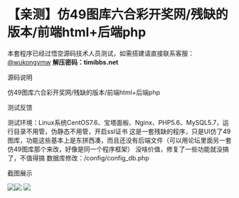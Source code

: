 # 【亲测】仿49图库六合彩开奖网/残缺的版本/前端html+后端php

本套程序已经过悟空源码技术人员测试，如需搭建请直接联系客服：[@wukongymw](http://t.me/wukongymw)
**解压密码：timibbs.net**

源码说明

仿49图库六合彩开奖网/残缺的版本/前端html+后端php

测试反馈

测试环境：Linux系统CentOS7.6、宝塔面板、Nginx、PHP5.6、MySQL5.7，运行目录不用管，伪静态不用管，开启ssl证书
这是一套残缺的程序，只是UI仿了49图库，功能这些基本上是东拼西凑，而且还没有后端文件（可以用论坛里面另一套仿49图库那个来改，好像是同一个程序框架）
没啥价值，修复了一些功能就没搞了，不值得搞
数据库修改：/config/config\_db.php

截图展示

[![](https://wukongymw.com/wp-content/uploads/2024/10/f4d4402af1e561c.png)](https://wukongymw.com/wp-content/uploads/2024/10/f4d4402af1e561c.png)[![](https://wukongymw.com/wp-content/uploads/2024/10/adc3d182c722132.png)](https://wukongymw.com/wp-content/uploads/2024/10/adc3d182c722132.png)
[![](https://wukongymw.com/wp-content/uploads/2024/10/0a6733960cf7f2e.png)](https://wukongymw.com/wp-content/uploads/2024/10/0a6733960cf7f2e.png)